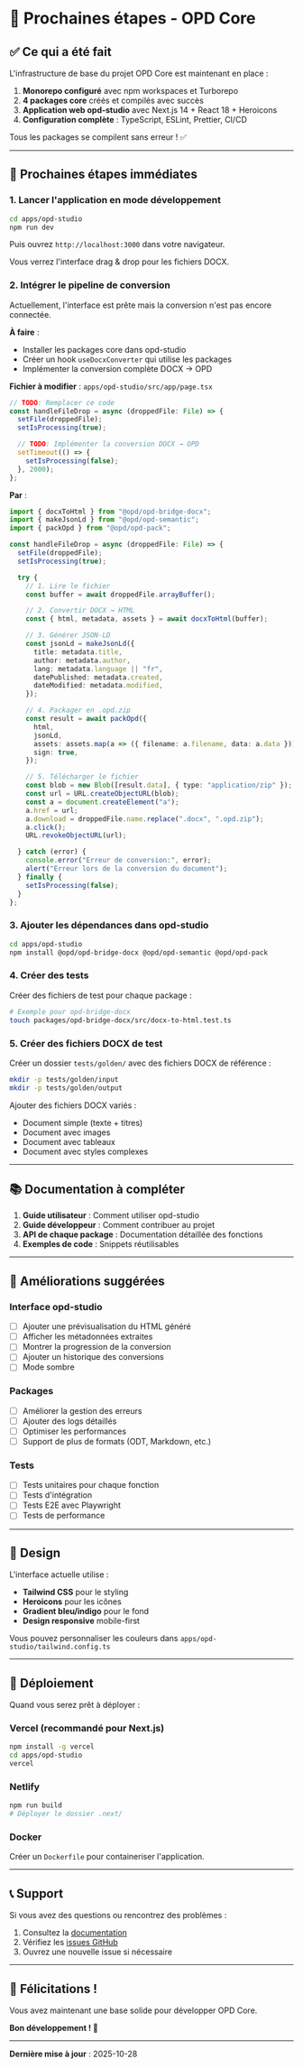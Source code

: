 # 🚀 Prochaines étapes - OPD Core

## ✅ Ce qui a été fait

L'infrastructure de base du projet OPD Core est maintenant en place :

1. **Monorepo configuré** avec npm workspaces et Turborepo
2. **4 packages core** créés et compilés avec succès
3. **Application web opd-studio** avec Next.js 14 + React 18 + Heroicons
4. **Configuration complète** : TypeScript, ESLint, Prettier, CI/CD

Tous les packages se compilent sans erreur ! ✅

---

## 🎯 Prochaines étapes immédiates

### 1. Lancer l'application en mode développement

```bash
cd apps/opd-studio
npm run dev
```

Puis ouvrez `http://localhost:3000` dans votre navigateur.

Vous verrez l'interface drag & drop pour les fichiers DOCX.

### 2. Intégrer le pipeline de conversion

Actuellement, l'interface est prête mais la conversion n'est pas encore connectée.

**À faire** :
- Installer les packages core dans opd-studio
- Créer un hook `useDocxConverter` qui utilise les packages
- Implémenter la conversion complète DOCX → OPD

**Fichier à modifier** : `apps/opd-studio/src/app/page.tsx`

```typescript
// TODO: Remplacer ce code
const handleFileDrop = async (droppedFile: File) => {
  setFile(droppedFile);
  setIsProcessing(true);

  // TODO: Implémenter la conversion DOCX → OPD
  setTimeout(() => {
    setIsProcessing(false);
  }, 2000);
};
```

**Par** :

```typescript
import { docxToHtml } from "@opd/opd-bridge-docx";
import { makeJsonLd } from "@opd/opd-semantic";
import { packOpd } from "@opd/opd-pack";

const handleFileDrop = async (droppedFile: File) => {
  setFile(droppedFile);
  setIsProcessing(true);

  try {
    // 1. Lire le fichier
    const buffer = await droppedFile.arrayBuffer();

    // 2. Convertir DOCX → HTML
    const { html, metadata, assets } = await docxToHtml(buffer);

    // 3. Générer JSON-LD
    const jsonLd = makeJsonLd({
      title: metadata.title,
      author: metadata.author,
      lang: metadata.language || "fr",
      datePublished: metadata.created,
      dateModified: metadata.modified,
    });

    // 4. Packager en .opd.zip
    const result = await packOpd({
      html,
      jsonLd,
      assets: assets.map(a => ({ filename: a.filename, data: a.data })),
      sign: true,
    });

    // 5. Télécharger le fichier
    const blob = new Blob([result.data], { type: "application/zip" });
    const url = URL.createObjectURL(blob);
    const a = document.createElement("a");
    a.href = url;
    a.download = droppedFile.name.replace(".docx", ".opd.zip");
    a.click();
    URL.revokeObjectURL(url);

  } catch (error) {
    console.error("Erreur de conversion:", error);
    alert("Erreur lors de la conversion du document");
  } finally {
    setIsProcessing(false);
  }
};
```

### 3. Ajouter les dépendances dans opd-studio

```bash
cd apps/opd-studio
npm install @opd/opd-bridge-docx @opd/opd-semantic @opd/opd-pack
```

### 4. Créer des tests

Créer des fichiers de test pour chaque package :

```bash
# Exemple pour opd-bridge-docx
touch packages/opd-bridge-docx/src/docx-to-html.test.ts
```

### 5. Créer des fichiers DOCX de test

Créer un dossier `tests/golden/` avec des fichiers DOCX de référence :

```bash
mkdir -p tests/golden/input
mkdir -p tests/golden/output
```

Ajouter des fichiers DOCX variés :
- Document simple (texte + titres)
- Document avec images
- Document avec tableaux
- Document avec styles complexes

---

## 📚 Documentation à compléter

1. **Guide utilisateur** : Comment utiliser opd-studio
2. **Guide développeur** : Comment contribuer au projet
3. **API de chaque package** : Documentation détaillée des fonctions
4. **Exemples de code** : Snippets réutilisables

---

## 🔧 Améliorations suggérées

### Interface opd-studio
- [ ] Ajouter une prévisualisation du HTML généré
- [ ] Afficher les métadonnées extraites
- [ ] Montrer la progression de la conversion
- [ ] Ajouter un historique des conversions
- [ ] Mode sombre

### Packages
- [ ] Améliorer la gestion des erreurs
- [ ] Ajouter des logs détaillés
- [ ] Optimiser les performances
- [ ] Support de plus de formats (ODT, Markdown, etc.)

### Tests
- [ ] Tests unitaires pour chaque fonction
- [ ] Tests d'intégration
- [ ] Tests E2E avec Playwright
- [ ] Tests de performance

---

## 🎨 Design

L'interface actuelle utilise :
- **Tailwind CSS** pour le styling
- **Heroicons** pour les icônes
- **Gradient bleu/indigo** pour le fond
- **Design responsive** mobile-first

Vous pouvez personnaliser les couleurs dans `apps/opd-studio/tailwind.config.ts`

---

## 🚀 Déploiement

Quand vous serez prêt à déployer :

### Vercel (recommandé pour Next.js)

```bash
npm install -g vercel
cd apps/opd-studio
vercel
```

### Netlify

```bash
npm run build
# Déployer le dossier .next/
```

### Docker

Créer un `Dockerfile` pour containeriser l'application.

---

## 📞 Support

Si vous avez des questions ou rencontrez des problèmes :

1. Consultez la [documentation](./docs/)
2. Vérifiez les [issues GitHub](https://github.com/openopd/opd-core/issues)
3. Ouvrez une nouvelle issue si nécessaire

---

## 🎉 Félicitations !

Vous avez maintenant une base solide pour développer OPD Core.

**Bon développement ! 🚀**

---

**Dernière mise à jour** : 2025-10-28


